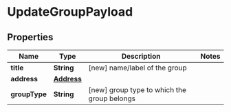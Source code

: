 

# UpdateGroupPayload


## Properties

| Name | Type | Description | Notes |
|------------ | ------------- | ------------- | -------------|
|**title** | **String** | [new] name/label of the group |  |
|**address** | [**Address**](Address.md) |  |  |
|**groupType** | **String** | [new] group type to which the group belongs |  |



